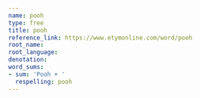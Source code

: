 ```yaml
---
name: pooh
type: free
title: pooh
reference_link: https://www.etymonline.com/word/pooh
root_name: 
root_language: 
denotation: 
word_sums:
- sum: 'Pooh + '
  respelling: pooh
---
```

